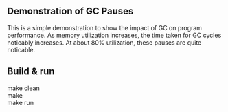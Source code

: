 ## Demonstration of GC Pauses

This is a simple demonstration to show the impact of GC on program performance. As memory utilization increases, the time taken for GC cycles noticably increases. At about 80% utilization, these pauses are quite noticable.

## Build & run
make clean<br/>
make <br/>
make run<br/>

